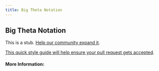 ```yaml
---
title: Big Theta Notation
---
```


## Big Theta Notation

This is a stub. [Help our community expand it](https://github.com/freeCodeCamp/guide-articles/tree/master/articles/Computer-Science/Notation/Big-Theta-Notation/index.md).

[This quick style guide will help ensure your pull request gets accepted](https://github.com/freeCodeCamp/guide-articles/blob/master/README.md).

<!-- The article goes here, in GitHub-flavored Markdown. Feel free to add YouTube videos, images, and CodePen/JSBin embeds  -->

#### More Information:
<!-- Please add any articles you think might be helpful to read before writing the article -->


